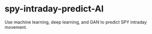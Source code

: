 # spy-intraday-predict-AI
Use machine learning, deep learning, and GAN to predict SPY intraday movement.
